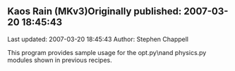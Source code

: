 ## Kaos Rain (MKv3)Originally published: 2007-03-20 18:45:43 
Last updated: 2007-03-20 18:45:43 
Author: Stephen Chappell 
 
This program provides sample usage for the opt.py\nand physics.py modules shown in previous recipes.